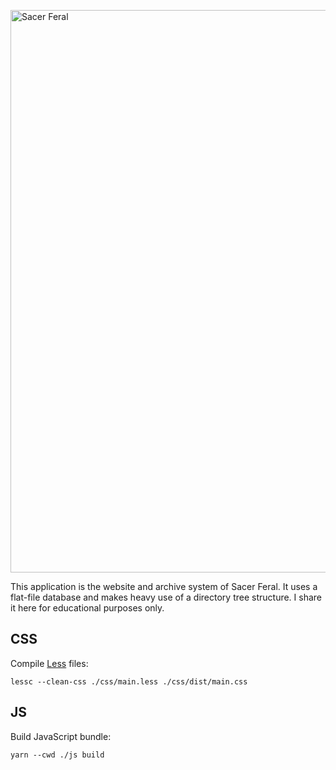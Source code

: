 [<img src="https://raw.githubusercontent.com/stefba/stferal/master/static/svg/logo/sacferal-c.svg" alt="Sacer Feral" width=900>](https://en.stferal.com/)


This application is the website and archive system of Sacer Feral. It uses a flat-file database and makes heavy use of a directory tree structure. I share it here for educational purposes only.

## CSS

Compile [Less](http://lesscss.org/) files:

`lessc --clean-css ./css/main.less ./css/dist/main.css`

## JS

Build JavaScript bundle:

`yarn --cwd ./js build`
